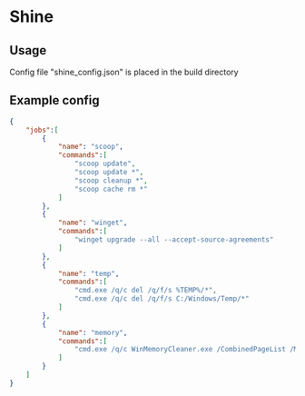 # Shine

## Usage
Config file "shine_config.json" is placed in the build directory

## Example config
```json
{
	"jobs":[
		{
			"name": "scoop",
			"commands":[
				"scoop update",
				"scoop update *",
				"scoop cleanup *",
				"scoop cache rm *"
			]
		},
		{
			"name": "winget",
			"commands":[
				"winget upgrade --all --accept-source-agreements"
			]
		},
		{
			"name": "temp",
			"commands":[
				"cmd.exe /q/c del /q/f/s %TEMP%/*",
				"cmd.exe /q/c del /q/f/s C:/Windows/Temp/*"
			]
		},
		{
			"name": "memory",
			"commands":[
				"cmd.exe /q/c WinMemoryCleaner.exe /CombinedPageList /ModifiedPageList /ProcessesWorkingSet /StandbyList /SystemWorkingSet"
			]
		}
	]
}
```
